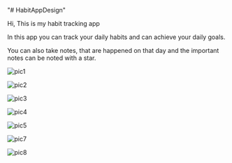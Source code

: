 "# HabitAppDesign" 

Hi, This is my habit tracking app

In this app you can track your daily habits and can achieve your daily goals.

You can also take notes, that are happened on that day and the important notes can be noted with a star.

![pic1](https://github.com/Divyat26/HabitDesign/assets/138781659/49d13b86-c00d-47d3-b143-0fd84625514c)

![pic2](https://github.com/Divyat26/HabitDesign/assets/138781659/ec53e591-b5f3-423a-a728-5c40baf7dc54)

![pic3](https://github.com/Divyat26/HabitDesign/assets/138781659/e4b7417e-3112-4d15-901e-0e6002b0b480)

![pic4](https://github.com/Divyat26/HabitDesign/assets/138781659/604e8002-7166-404d-8ce8-e04f64f812d8)

![pic5](https://github.com/Divyat26/HabitDesign/assets/138781659/f261514e-cefa-4cac-827b-fe88fbdd2b91)

![pic7](https://github.com/Divyat26/HabitDesign/assets/138781659/cbc7c3af-b151-4790-806d-0d58a0217ea4)

![pic8](https://github.com/Divyat26/HabitDesign/assets/138781659/12d27025-037b-4021-b304-1d1e6c5de2d7)

